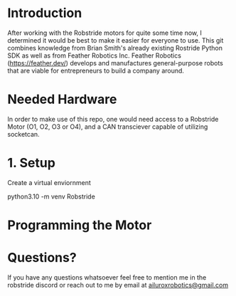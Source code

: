 # Introduction
After working with the Robstride motors for quite some time now, I determined it would be best to make it easier for everyone to use. This git combines knowledge from Brian Smith's already existing Rostride Python SDK as well as from Feather Robotics Inc. Feather Robotics (https://feather.dev/) develops and manufactures general-purpose robots that are viable for entrepreneurs to build a company around.

# Needed Hardware
In order to make use of this repo, one would need access to a Robstride Motor (O1, O2, O3 or O4), and a CAN transciever capable of utilizing socketcan.


# 1. Setup 
Create a virtual enviornment

python3.10 -m venv Robstride

# Programming the Motor

# Questions? 
If you have any questions whatsoever feel free to mention me in the robstride discord or reach out to me by email at ailuroxrobotics@gmail.com


